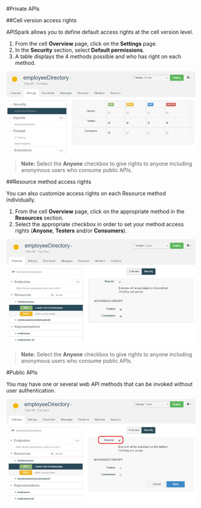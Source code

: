 #Private APIs

##Cell version access rights

APISpark allows you to define default access rights at the cell version level.

1. From the cell **Overview** page, click on the **Settings** page.
2. In the **Security** section, select **Default permissions**.
3. A table displays the 4 methods possible and who has right on each method.

![default permissions](images/06.jpg "default permissions")

>**Note:** Select the **Anyone** checkbox to give rights to anyone including anonymous users who consume public APIs.

##Resource method access rights

You can also customize access rights on each Resource method individually.

1. From the cell **Overview** page, click on the appropriate method in the **Resources** section.
2. Select the appropriate checkbox in order to set your method access rights (**Anyone**, **Testers** and/or **Consumers**).

![default permissions](images/07.jpg "default permissions")

>**Note:** Select the **Anyone** checkbox to give rights to anyone including anonymous users who consume public APIs.

#Public APIs

You may have one or several web API methods that can be invoked without user authentication.

![default permissions](images/08.jpg "default permissions")
